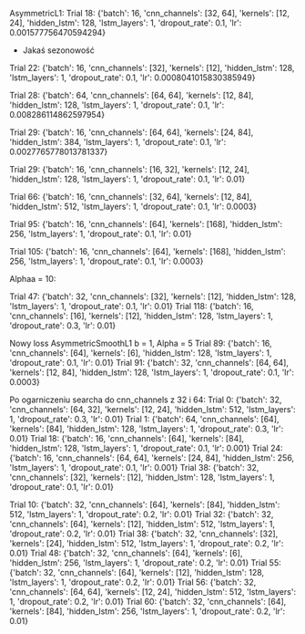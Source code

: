 AsymmetricL1:
Trial 18: {'batch': 16, 'cnn_channels': [32, 64], 'kernels': [12, 24], 'hidden_lstm': 128, 'lstm_layers': 1, 'dropout_rate': 0.1, 'lr': 0.001577756470594294}
- Jakaś sezonowość

Trial 22: {'batch': 16, 'cnn_channels': [32], 'kernels': [12], 'hidden_lstm': 128, 'lstm_layers': 1, 'dropout_rate': 0.1, 'lr': 0.0008041015830385949}

Trial 28: {'batch': 64, 'cnn_channels': [64, 64], 'kernels': [12, 84], 'hidden_lstm': 128, 'lstm_layers': 1, 'dropout_rate': 0.1, 'lr': 0.008286114862597954}

Trial 29: {'batch': 16, 'cnn_channels': [64, 64], 'kernels': [24, 84], 'hidden_lstm': 384, 'lstm_layers': 1, 'dropout_rate': 0.1, 'lr': 0.0027765778013781337}

Trial 29: {'batch': 16, 'cnn_channels': [16, 32], 'kernels': [12, 24], 'hidden_lstm': 128, 'lstm_layers': 1, 'dropout_rate': 0.1, 'lr': 0.01}

Trial 66: {'batch': 16, 'cnn_channels': [32, 64], 'kernels': [12, 84], 'hidden_lstm': 512, 'lstm_layers': 1, 'dropout_rate': 0.1, 'lr': 0.0003}

Trial 95: {'batch': 16, 'cnn_channels': [64], 'kernels': [168], 'hidden_lstm': 256, 'lstm_layers': 1, 'dropout_rate': 0.1, 'lr': 0.01}

Trial 105: {'batch': 16, 'cnn_channels': [64], 'kernels': [168], 'hidden_lstm': 256, 'lstm_layers': 1, 'dropout_rate': 0.1, 'lr': 0.0003}


Alphaa = 10:

Trial 47: {'batch': 32, 'cnn_channels': [32], 'kernels': [12], 'hidden_lstm': 128, 'lstm_layers': 1, 'dropout_rate': 0.1, 'lr': 0.01}
Trial 118: {'batch': 16, 'cnn_channels': [16], 'kernels': [12], 'hidden_lstm': 128, 'lstm_layers': 1, 'dropout_rate': 0.3, 'lr': 0.01}

Nowy loss AsymmetricSmoothL1 b = 1, Alpha = 5
Trial 89: {'batch': 16, 'cnn_channels': [64], 'kernels': [6], 'hidden_lstm': 128, 'lstm_layers': 1, 'dropout_rate': 0.1, 'lr': 0.01}
Trial 91: {'batch': 32, 'cnn_channels': [64, 64], 'kernels': [12, 84], 'hidden_lstm': 128, 'lstm_layers': 1, 'dropout_rate': 0.1, 'lr': 0.0003}

Po ogarniczeniu searcha do cnn_channels z 32 i 64:
Trial 0: {'batch': 32, 'cnn_channels': [64, 32], 'kernels': [12, 24], 'hidden_lstm': 512, 'lstm_layers': 1, 'dropout_rate': 0.3, 'lr': 0.01}
Trial 1: {'batch': 64, 'cnn_channels': [64], 'kernels': [84], 'hidden_lstm': 128, 'lstm_layers': 1, 'dropout_rate': 0.3, 'lr': 0.01}
Trial 18: {'batch': 16, 'cnn_channels': [64], 'kernels': [84], 'hidden_lstm': 128, 'lstm_layers': 1, 'dropout_rate': 0.1, 'lr': 0.001}
Trial 24: {'batch': 16, 'cnn_channels': [64, 64], 'kernels': [24, 84], 'hidden_lstm': 256, 'lstm_layers': 1, 'dropout_rate': 0.1, 'lr': 0.001}
Trial 38: {'batch': 32, 'cnn_channels': [32], 'kernels': [12], 'hidden_lstm': 128, 'lstm_layers': 1, 'dropout_rate': 0.1, 'lr': 0.01}

Trial 10: {'batch': 32, 'cnn_channels': [64], 'kernels': [84], 'hidden_lstm': 512, 'lstm_layers': 1, 'dropout_rate': 0.2, 'lr': 0.01}
Trial 32: {'batch': 32, 'cnn_channels': [64], 'kernels': [12], 'hidden_lstm': 512, 'lstm_layers': 1, 'dropout_rate': 0.2, 'lr': 0.01}
Trial 38: {'batch': 32, 'cnn_channels': [32], 'kernels': [24], 'hidden_lstm': 512, 'lstm_layers': 1, 'dropout_rate': 0.2, 'lr': 0.01}
Trial 48: {'batch': 32, 'cnn_channels': [64], 'kernels': [6], 'hidden_lstm': 256, 'lstm_layers': 1, 'dropout_rate': 0.2, 'lr': 0.01}
Trial 55: {'batch': 32, 'cnn_channels': [64], 'kernels': [12], 'hidden_lstm': 128, 'lstm_layers': 1, 'dropout_rate': 0.2, 'lr': 0.01}
Trial 56: {'batch': 32, 'cnn_channels': [64, 64], 'kernels': [12, 24], 'hidden_lstm': 512, 'lstm_layers': 1, 'dropout_rate': 0.2, 'lr': 0.01}
Trial 60: {'batch': 32, 'cnn_channels': [64], 'kernels': [84], 'hidden_lstm': 256, 'lstm_layers': 1, 'dropout_rate': 0.2, 'lr': 0.01}

